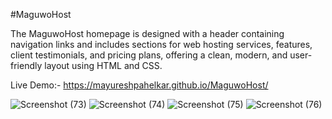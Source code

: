 #MaguwoHost

The MaguwoHost homepage is designed with a header containing navigation links and includes sections for web hosting services, features, client testimonials, and pricing plans, offering a clean, modern, and user-friendly layout using HTML and CSS.

Live Demo:- https://mayureshpahelkar.github.io/MaguwoHost/

![Screenshot (73)](https://github.com/user-attachments/assets/0dc153f3-70a9-4bb6-a235-ea81d26d4ffe)
![Screenshot (74)](https://github.com/user-attachments/assets/588341d6-7a23-45b4-9685-05941b080ed0)
![Screenshot (75)](https://github.com/user-attachments/assets/50561086-992a-483f-a199-1961aee96778)
![Screenshot (76)](https://github.com/user-attachments/assets/de691d93-938f-4c27-a031-1792a5af332f)
